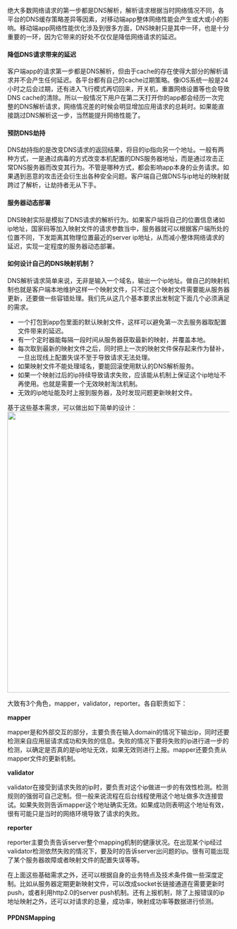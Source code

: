 绝大多数网络请求的第一步都是DNS解析，解析请求根据当时网络情况不同，各平台的DNS缓存策略差异等因素，对移动端app整体网络性能会产生或大或小的影响。移动端app网络性能优化涉及到很多方面，DNS映射只是其中一环，也是十分重要的一环，因为它带来的好处不仅仅是降低网络请求的延迟。

#### 降低DNS请求带来的延迟
客户端app的请求第一步都是DNS解析，但由于cache的存在使得大部分的解析请求并不会产生任何延迟。各平台都有自己的cache过期策略。像iOS系统一般是24小时之后会过期，还有进入飞行模式再切回来，开关机，重置网络设置等也会导致DNS cache的清除。所以一般情况下用户在第二天打开你的app都会经历一次完整的DNS解析请求，网络情况差的时候会明显增加应用请求的总耗时。如果能直接跳过DNS解析这一步，当然能提升网络性能了。

#### 预防DNS劫持
DNS劫持指的是改变DNS请求的返回结果，将目的ip指向另一个地址。一般有两种方式，一是通过病毒的方式改变本机配置的DNS服务器地址，而是通过攻击正常DNS服务器而改变其行为。不管是哪种方式，都会影响app本身的业务请求。如果遇到恶意的攻击还会衍生出各种安全问题。客户端自己做DNS与ip地址的映射就跨过了解析，让劫持者无从下手。

#### 服务器动态部署
DNS映射实际是模拟了DNS请求的解析行为。如果客户端将自己的位置信息诸如ip地址，国家码等加入映射文件的请求参数当中，服务器就可以根据客户端所处的位置不同，下发距离其物理位置最近的server ip地址，从而减小整体网络请求的延迟，实现一定程度的服务器动态部署。

#### 如何设计自己的DNS映射机制？
DNS解析请求简单来说，无非是输入一个域名，输出一个ip地址。做自己的映射机制也就是客户端本地维护这样一个映射文件，只不过这个映射文件需要能从服务器更新，还要做一些容错处理。我们先从这几个基本要求出发制定下面几个必须满足的需求。

* 一个打包到app包里面的默认映射文件，这样可以避免第一次去服务器取配置文件带来的延迟。
* 有一个定时器能每隔一段时间从服务器获取最新的映射，并覆盖本地。
* 每次取到最新的映射文件之后，同时把上一次的映射文件保存起来作为替补，一旦出现线上配置失误不至于导致请求无法处理。
* 如果映射文件不能处理域名，要能回滚使用默认的DNS解析服务。
* 如果一个映射过后的ip持续导致请求失败，应该能从机制上保证这个ip地址不再使用。也就是需要一个无效映射淘汰机制。
* 无效的ip地址能及时上报到服务器，及时发现问题更新映射文件。

基于这些基本需求，可以做出如下简单的设计：
<img src="https://github.com/music4kid/music4kid.github.io/blob/master/images/dnsmapping.png?raw=true" width="637">

大致有3个角色，mapper，validator，reporter。各自职责如下：

**mapper**
 
mapper是和外部交互的部分，主要负责在输入domain的情况下输出ip，同时还要检测来自应用层请求成功和失败的信息。失败的情况下要将失败的ip进行进一步的检测，以确定是否真的是ip地址无效，如果无效则进行上报。mapper还要负责从mapper文件的更新机制。

**validator**

validator在接受到请求失败的ip时，要负责对这个ip做进一步的有效性检测。检测规则的强弱可自己定制。但一般来说流程在后台线程使用这个地址做多次连接尝试。如果失败则告诉mapper这个地址确实无效。如果成功则表明这个地址有效，很有可能只是当时的网络环境导致了请求的失败。

**reporter**

reporter主要负责告诉server整个mapping机制的健康状况。在出现某个ip经过validator检测依然失败的情况下，要及时的告诉server出问题的ip。很有可能出现了某个服务器故障或者映射文件的配置失误等等。



在上面这些基础需求之外，还可以根据自身的业务特点及技术条件做一些深度定制。比如从服务器定期更新映射文件，可以改成socket长链接通道在需要更新时push，或者利用http2.0的server push机制。还有上报机制，除了上报错误的ip地址映射之外，还可以对请求的总量，成功率，映射成功率等数据进行侦测。


#### PPDNSMapping



